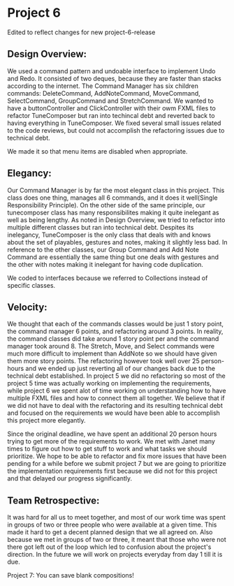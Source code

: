 # **Project 6**
Edited to reflect changes for new project-6-release 

## **Design Overview:**
We used a command pattern and undoable interface to implement Undo and Redo. It consisted of two deques, because they are faster than stacks according to the internet. The Command Manager has six children commands: DeleteCommand, AddNoteCommand, MoveCommand, SelectCommand, GroupCommand and StretchCommand. 
We wanted to have a buttonController and ClickController with their owm FXML files to refactor TuneComposer but ran into techincal debt and reverted back to having everything in TuneComposer. We fixed several small issues related to the code reviews, but could not accomplish the refactoring issues due to technical debt. 

We made it so that menu items are disabled when appropriate. 

## **Elegancy:**
Our Command Manager is by far the most elegant class in this project. This class does one thing, manages all 6 commands, and it does it well(Single Responsibility Principle). On the other side of the same principle, our tunecomposer class has many responsibilites making it quite inelegant as well as being lengthy. As noted in Design Overview, we tried to refactor into multiple different classes but ran into technical debt. Despites its inelegancy, TuneComposer is the only class that deals with and knows about the set of playables, gestures and notes, making it slightly less bad. In reference to the other classes, our Group Command and Add Note Command are essentially the same thing but one deals with gestures and the other with notes making it inelegant for having code duplication. 

We coded to interfaces because we referred to Collections instead of specific classes. 

## **Velocity:**
We thought that each of the commands classes would be just 1 story point, the command manager 6 points, and refactoring around 3 points. In reality, the command classes did take around 1 story point per and the command manager took around 8. The Stretch, Move, and Select commands were much more difficult to implement than AddNote so we should have given them more story points. The refactoring however took well over 25 person-hours and we ended up just reverting all of our changes back due to the technical debt established. In project 5 we did no refactoring so most of the project 5 time was actually working on implementing the requirements, while project 6 we spent alot of time working on understanding how to have multiple FXML files and how to connect them all together. We believe that if we did not have to deal with the refactoring and its resulting technical debt and focused on the requirements we would have been able to accomplish this project more elegantly.

Since the original deadline, we have spent an additional 20 person hours trying to get more of the requirements to work. We met with Janet many times to figure out how to get stuff to work and what tasks we should prioritize. We hope to be able to refactor and fix more issues that have been pending for a while before we submit project 7 but we are going to prioritize the implementation requirements first because we did not for this project and that delayed our progress significantly. 

## **Team Retrospective:**
It was hard for all us to meet together, and most of our work time was spent in groups of two or three people who were available at a given time. This made it hard to get a decent planned design that we all agreed on. Also because we met in groups of two or three, it meant that those who were not there got left out of the loop which led to confusion about the project's direction. In the future we will work on projects everyday from day 1 till it is due.


Project 7:
You can save blank compositions!

